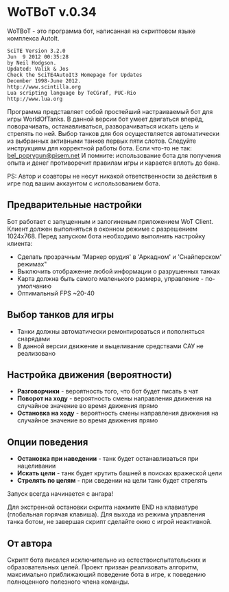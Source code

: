 WoTBoT v.0.34
======

WoTBoT - это программа бот, написанная на скриптовом языке комплекса AutoIt.
  
    SciTE Version 3.2.0
    Jun  9 2012 00:35:28  
    by Neil Hodgson.  
    Updated: Valik & Jos  
    Check the SciTE4AutoIt3 Homepage for Updates  
    December 1998-June 2012.  
    http://www.scintilla.org  
    Lua scripting language by TeCGraf, PUC-Rio  
    http://www.lua.org
    
Программа представляет собой простейший настраиваемый бот для игры WorldOfTanks.
В данной версии бот умеет двигаться вперёд, поворачивать, останавливаться, разворачиваться искать цель и стрелять по ней.
Выбор танков для боя осуществляется автоматически из выбранных активными танков первых пяти слотов.
Следуйте инструкциям для корректной работы бота. Если что-то не так: bel_poprygun@pisem.net
И помните: использование бота для получения опыта и денег противоречит правилам игры и карается вплоть до бана.

PS: Автор и соавторы не несут никакой ответственности за действия в игре под вашим аккаунтом с использованием бота.

Предварительные настройки
-------
Бот работает с запущенным и залогиненым приложением WoT Client. Клиент должен выполняться в оконном режиме с разрешением
1024x768. Перед запуском бота необходимо выполнить настройку клиента:
+ Сделать прозрачным 'Маркер орудия' в 'Аркадном' и 'Снайперском' режимах"
+ Выключить отображение любой информации о разрушенных танках
+ Карта должна быть самого маленького размера, управление - по-умолчанию
+ Оптимальный FPS ~20-40

Выбор танков для игры
-------
+ Танки должны автоматически ремонтироваться и пополняться снарядами
+ В данной версии движение и выцеливание средствами САУ не реализовано

Настройка движения (вероятности)
-------
+ **Разговорчики**  - вероятность того, что бот будет писать в чат
+ **Поворот на ходу** - вероятность смены направления движения на случайное значение во время движения прямо
+ **Остановка на ходу** - вероятность смены направления движения на случайное значение во время движения прямо

Опции поведения
-------
+ **Остановка при наведении** - танк будет останавливаться при нацеливании
+ **Искать цели** - танк будет крутить башней в поисках вражеской цели
+ **Стрелять по целям** - при сведении на цели танк будет стрелять

Запуск всегда начинается с ангара!

Для экстренной остановки скрипта нажмите END на клавиатуре (глобальная горячая клавиша).
Для выхода из режима управления танка ботом, не завершая скрипт сделайте окно с игрой неактивной.

От автора
-------
Скрипт бота писался исключительно из естествоиспытательских и образовательных целей.
Проект призван реализовать алгоритм, максимально приближающий поведение бота в игре, к 
поведению полноценного полезного члена команды.
